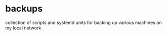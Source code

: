 # backups
collection of scripts and systemd units for backing up various machines on my local network
